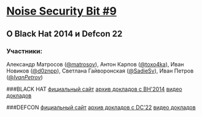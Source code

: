 [Noise Security Bit #9](http://noisebit.podster.fm/9)
=====
## О Black Hat 2014 и Defcon 22


### Участники:
Александр Матросов ([@matrosov](http://twitter.com/matrosov)),
Антон Карпов ([@toxo4ka](https://twitter.com/toxo4ka)),
Иван Новиков ([@d0znpp](https://twitter.com/d0znpp)),
Светлана Гайворонская ([@SadieSv](http://twitter.com/SadieSv)),
Иван Петров ([@_IvanPetrov_](https://twitter.com/_IvanPetrov_))


###BLACK HAT
[фициальный сайт](http://www.blackhat.com/)
[архив докладов с BH'2014](https://www.blackhat.com/us-14/archives.html)
[видео докладов](https://www.youtube.com/user/BlackHatOfficialYT/videos)

###DEFCON
[фициальный сайт](https://www.defcon.org/)
[архив докладов с DC'22](https://www.defcon.org/html/links/dc-archives/dc-22-archive.html)
[видео докладов](https://www.youtube.com/user/DEFCONConference/videos)

